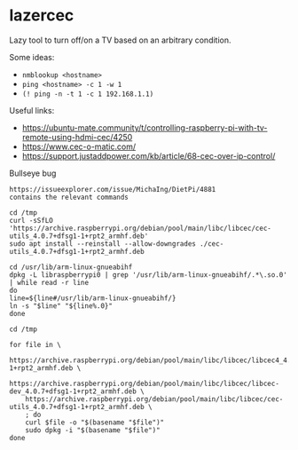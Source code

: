 # lazercec
Lazy tool to turn off/on a TV based on an arbitrary condition.

Some ideas:
* `nmblookup <hostname>`
* `ping <hostname> -c 1 -w 1`
* `(! ping -n -t 1 -c 1 192.168.1.1)`

Useful links:
* https://ubuntu-mate.community/t/controlling-raspberry-pi-with-tv-remote-using-hdmi-cec/4250
* https://www.cec-o-matic.com/
* https://support.justaddpower.com/kb/article/68-cec-over-ip-control/

Bullseye bug

```
https://issueexplorer.com/issue/MichaIng/DietPi/4881
contains the relevant commands

cd /tmp
curl -sSfLO 'https://archive.raspberrypi.org/debian/pool/main/libc/libcec/cec-utils_4.0.7+dfsg1-1+rpt2_armhf.deb'
sudo apt install --reinstall --allow-downgrades ./cec-utils_4.0.7+dfsg1-1+rpt2_armhf.deb

cd /usr/lib/arm-linux-gnueabihf
dpkg -L libraspberrypi0 | grep '/usr/lib/arm-linux-gnueabihf/.*\.so.0' | while read -r line
do
line=${line#/usr/lib/arm-linux-gnueabihf/}
ln -s "$line" "${line%.0}"
done

cd /tmp

for file in \
	https://archive.raspberrypi.org/debian/pool/main/libc/libcec/libcec4_4.0.7+dfsg1-1+rpt2_armhf.deb \
	https://archive.raspberrypi.org/debian/pool/main/libc/libcec/libcec-dev_4.0.7+dfsg1-1+rpt2_armhf.deb \ 
	https://archive.raspberrypi.org/debian/pool/main/libc/libcec/cec-utils_4.0.7+dfsg1-1+rpt2_armhf.deb \
	; do
	curl $file -o "$(basename "$file")"
	sudo dpkg -i "$(basename "$file")"
done
```
